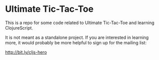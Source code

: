 # Ultimate Tic-Tac-Toe

This is a repo for some code related to Ultimate Tic-Tac-Toe and learning ClojureScript.

It is not meant as a standalone project. If you are interested in learning more, it would probably be more helpful to sign up for the mailing list:

http://bit.ly/cljs-hero
